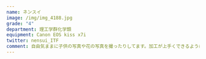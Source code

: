```yaml
---
name: ネンスイ
image: /img/img_4188.jpg
grade: "4"
department: 理工学群化学類
equipment: Canon EOS kiss x7i
twitter: nensui_ITF
comment: 自由気ままに子供の写真や花の写真を撮ったりしてます。加工が上手くできるようになりたい
---
```

